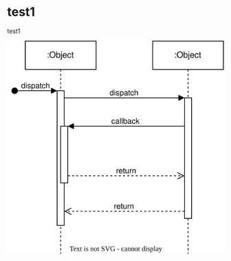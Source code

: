 # test1
test1

[![Test Embedding draw.io](./images/test1.drawio.svg)](https://app.diagrams.net/?mode=github#Hwilliamjamir%2Ftest1%2Fmain%2Fimages%2Ftest1.drawio.svg)
